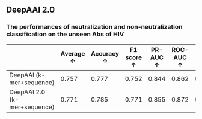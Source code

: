 ## DeepAAI 2.0

### The performances of neutralization and non-neutralization classification on the unseen Abs of HIV

|  | Average ↑ | Accuracy ↑ | F1 score ↑ | PR-AUC ↑ | ROC-AUC ↑ | MCC ↑ |
| ----  | ----  | ----  | ----  | ----  | ----  | ----  |
| DeepAAI (k-mer+sequence)| 0.757 | 0.777 | 0.752 | 0.844 | 0.862 | 0.552 | 
| DeepAAI 2.0 (k-mer+sequence)| 0.771 | 0.785 | 0.771 | 0.855 | 0.872 | 0.570 | 

